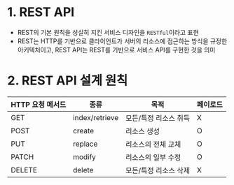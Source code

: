 # 1. REST API

- REST의 기본 원칙을 성실히 지킨 서비스 디자인을 ```RESTful```이라고 표현
- REST는 HTTP를 기반으로 클라이언트가 서버의 리소스에 접근하는 방식을 규정한 아키텍처이고, REST API는 REST를 기반으로 서비스 API를 구현한 것을 의미

# 2. REST API 설계 원칙

| HTTP 요청 메서드 | 종류    |       목적         | 페이로드 |
| --------------  | -----    |       ----         |---------|
| GET       | index/retrieve | 모든/특정 리소스 취득|    X    |
| POST      |   create       |   리소스 생성       |    O    |
| PUT       |    replace     |   리소스의 전체 교체|    O     |
| PATCH     |    modify      | 리소스의 일부 수정   |    O    |
| DELETE    |    delete      | 모든/특정 리소스 삭제|    X    |
